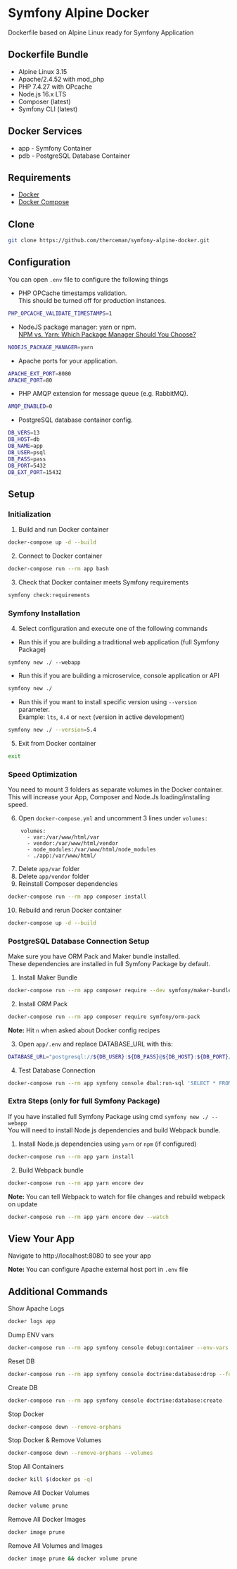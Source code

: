 # Symfony Alpine Docker
Dockerfile based on Alpine Linux ready for Symfony Application

## Dockerfile Bundle
- Alpine Linux 3.15
- Apache/2.4.52 with mod_php
- PHP 7.4.27 with OPcache
- Node.js 16.x LTS
- Composer (latest)
- Symfony CLI (latest)

## Docker Services
- app - Symfony Container
- pdb - PostgreSQL Database Container

## Requirements

* [Docker](https://docs.docker.com/engine/install/)
* [Docker Compose](https://docs.docker.com/compose/install/)

## Clone

```bash
git clone https://github.com/therceman/symfony-alpine-docker.git
```

## Configuration

You can open `.env` file to configure the following things
* PHP OPCache timestamps validation.<br>
This should be turned off for production instances.
```bash
PHP_OPCACHE_VALIDATE_TIMESTAMPS=1
```
* NodeJS package manager: yarn or npm.<br>
 [NPM vs. Yarn: Which Package Manager Should You Choose?](https://www.whitesourcesoftware.com/free-developer-tools/blog/npm-vs-yarn-which-should-you-choose/)
```bash
NODEJS_PACKAGE_MANAGER=yarn
```
* Apache ports for your application.
```bash
APACHE_EXT_PORT=8080
APACHE_PORT=80
```
* PHP AMQP extension for message queue (e.g. RabbitMQ).
```bash
AMQP_ENABLED=0
```
* PostgreSQL database container config.
```bash
DB_VERS=13
DB_HOST=db
DB_NAME=app
DB_USER=psql
DB_PASS=pass
DB_PORT=5432
DB_EXT_PORT=15432
```

## Setup

### Initialization
1) Build and run Docker container
```bash
docker-compose up -d --build
```
2) Connect to Docker container
```bash
docker-compose run --rm app bash
```

3) Check that Docker container meets Symfony requirements
```bash
symfony check:requirements
```

### Symfony Installation

4) Select configuration and execute one of the following commands
* Run this if you are building a traditional web application (full Symfony Package)
```
symfony new ./ --webapp
```

* Run this if you are building a microservice, console application or API
```bash
symfony new ./
```

* Run this if you want to install specific version using `--version` parameter.<br>
Example: `lts`, `4.4` or `next` (version in active development)
```bash
symfony new ./ --version=5.4
```

5) Exit from Docker container
```bash
exit
```

### Speed Optimization
You need to mount 3 folders as separate volumes in the Docker container.<br>
This will increase your App, Composer and Node.Js loading/installing speed.

6) Open `docker-compose.yml` and uncomment 3 lines under `volumes:`
```
    volumes:
      - var:/var/www/html/var
      - vendor:/var/www/html/vendor
      - node_modules:/var/www/html/node_modules
      - ./app:/var/www/html/
```
7) Delete `app/var` folder
8) Delete `app/vendor` folder
9) Reinstall Composer dependencies
```bash
docker-compose run --rm app composer install
```
10) Rebuild and rerun Docker container
```bash
docker-compose up -d --build
```

### PostgreSQL Database Connection Setup
Make sure you have ORM Pack and Maker bundle installed. <br>
These dependencies are installed in full Symfony Package by default.<br>

1) Install Maker Bundle
```bash
docker-compose run --rm app composer require --dev symfony/maker-bundle
```

2) Install ORM Pack
```bash
docker-compose run --rm app composer require symfony/orm-pack
```
**Note:** Hit `n` when asked about Docker config recipes

3) Open `app/.env` and replace DATABASE_URL with this:
```bash
DATABASE_URL="postgresql://${DB_USER}:${DB_PASS}@${DB_HOST}:${DB_PORT}/${DB_NAME}?serverVersion=${DB_VERS}&charset=utf8"
```
4) Test Database Connection
```bash
docker-compose run --rm app symfony console dbal:run-sql 'SELECT * FROM pg_am'
```

### Extra Steps (only for full Symfony Package)
If you have installed full Symfony Package using cmd `symfony new ./ --webapp`<br>
You will need to install Node.js dependencies and build Webpack bundle.
1) Install Node.js dependencies using `yarn` or `npm` (if configured)
```bash
docker-compose run --rm app yarn install
```
2) Build Webpack bundle
```bash
docker-compose run --rm app yarn encore dev
```
**Note:** You can tell Webpack to watch for file changes and rebuild webpack on update
```bash
docker-compose run --rm app yarn encore dev --watch
```

## View Your App

Navigate to http://localhost:8080 to see your app

**Note:** You can configure Apache external host port in `.env` file

## Additional Commands

Show Apache Logs
```bash
docker logs app
```

Dump ENV vars
```bash
docker-compose run --rm app symfony console debug:container --env-vars
```

Reset DB
```bash
docker-compose run --rm app symfony console doctrine:database:drop --force
```

Create DB
```bash
docker-compose run --rm app symfony console doctrine:database:create
```

Stop Docker
```bash
docker-compose down --remove-orphans
```

Stop Docker & Remove Volumes
```bash
docker-compose down --remove-orphans --volumes
```

Stop All Containers
```bash
docker kill $(docker ps -q)
```

Remove All Docker Volumes
```bash
docker volume prune
```

Remove All Docker Images
```bash
docker image prune
```

Remove All Volumes and Images
```bash
docker image prune && docker volume prune
```
